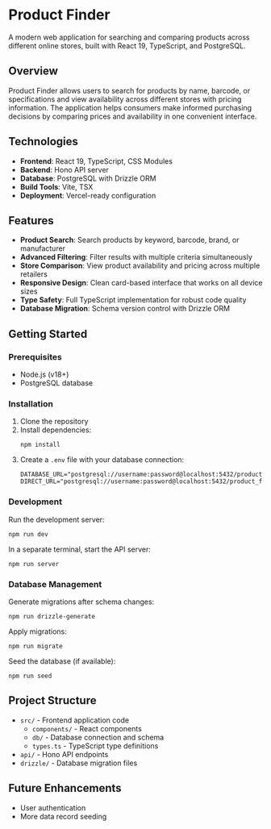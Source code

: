 # Product Finder

A modern web application for searching and comparing products across different online stores, built with React 19, TypeScript, and PostgreSQL.

## Overview

Product Finder allows users to search for products by name, barcode, or specifications and view availability across different stores with pricing information. The application helps consumers make informed purchasing decisions by comparing prices and availability in one convenient interface.

## Technologies

- **Frontend**: React 19, TypeScript, CSS Modules
- **Backend**: Hono API server
- **Database**: PostgreSQL with Drizzle ORM
- **Build Tools**: Vite, TSX
- **Deployment**: Vercel-ready configuration

## Features

- **Product Search**: Search products by keyword, barcode, brand, or manufacturer
- **Advanced Filtering**: Filter results with multiple criteria simultaneously
- **Store Comparison**: View product availability and pricing across multiple retailers
- **Responsive Design**: Clean card-based interface that works on all device sizes
- **Type Safety**: Full TypeScript implementation for robust code quality
- **Database Migration**: Schema version control with Drizzle ORM

## Getting Started

### Prerequisites

- Node.js (v18+)
- PostgreSQL database

### Installation

1. Clone the repository
2. Install dependencies:
   ```
   npm install
   ```
3. Create a `.env` file with your database connection:
   ```
   DATABASE_URL="postgresql://username:password@localhost:5432/product_finder"
   DIRECT_URL="postgresql://username:password@localhost:5432/product_finder"
   ```

### Development

Run the development server:

```
npm run dev
```

In a separate terminal, start the API server:

```
npm run server
```

### Database Management

Generate migrations after schema changes:

```
npm run drizzle-generate
```

Apply migrations:

```
npm run migrate
```

Seed the database (if available):

```
npm run seed
```

## Project Structure

- `src/` - Frontend application code
  - `components/` - React components
  - `db/` - Database connection and schema
  - `types.ts` - TypeScript type definitions
- `api/` - Hono API endpoints
- `drizzle/` - Database migration files

## Future Enhancements

- User authentication
- More data record seeding
